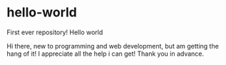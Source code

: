 # hello-world
First ever repository! Hello world

Hi there, new to programming and web development, but am getting the hang of it!
I appreciate all the help i can get! Thank you in advance. 
